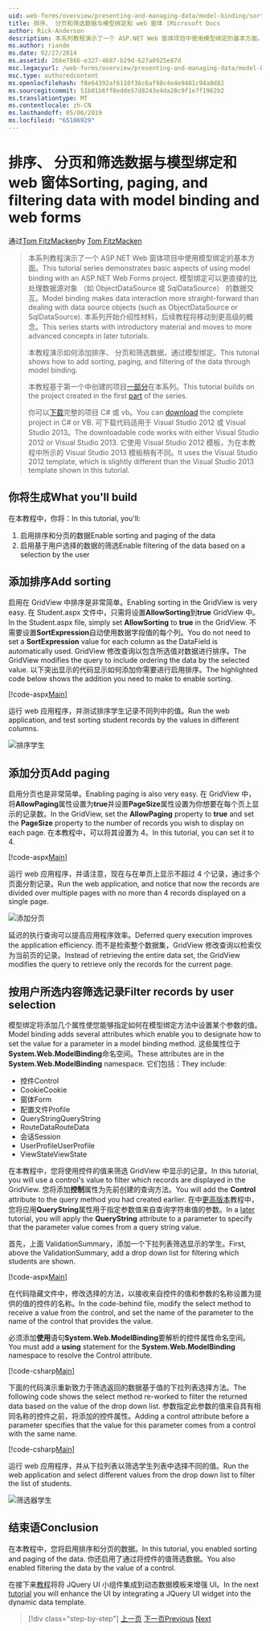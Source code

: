```yaml
---
uid: web-forms/overview/presenting-and-managing-data/model-binding/sorting-paging-and-filtering-data
title: 排序、 分页和筛选数据与模型绑定和 web 窗体 |Microsoft Docs
author: Rick-Anderson
description: 本系列教程演示了一个 ASP.NET Web 窗体项目中使用模型绑定的基本方面。 模型绑定使数据交互...更多直接-
ms.author: riande
ms.date: 02/27/2014
ms.assetid: 266e7866-e327-4687-b29d-627a0925e87d
msc.legacyurl: /web-forms/overview/presenting-and-managing-data/model-binding/sorting-paging-and-filtering-data
msc.type: authoredcontent
ms.openlocfilehash: f8e64392af6110f36c6af98c4e4e9481c94a0d82
ms.sourcegitcommit: 51b01b6ff8edde57d8243e4da28c9f1e7f1962b2
ms.translationtype: MT
ms.contentlocale: zh-CN
ms.lasthandoff: 05/06/2019
ms.locfileid: "65106929"
---
```

# <a name="sorting-paging-and-filtering-data-with-model-binding-and-web-forms"></a><span data-ttu-id="5a15e-104">排序、 分页和筛选数据与模型绑定和 web 窗体</span><span class="sxs-lookup"><span data-stu-id="5a15e-104">Sorting, paging, and filtering data with model binding and web forms</span></span>

<span data-ttu-id="5a15e-105">通过[Tom FitzMacken](https://github.com/tfitzmac)</span><span class="sxs-lookup"><span data-stu-id="5a15e-105">by [Tom FitzMacken](https://github.com/tfitzmac)</span></span>

> <span data-ttu-id="5a15e-106">本系列教程演示了一个 ASP.NET Web 窗体项目中使用模型绑定的基本方面。</span><span class="sxs-lookup"><span data-stu-id="5a15e-106">This tutorial series demonstrates basic aspects of using model binding with an ASP.NET Web Forms project.</span></span> <span data-ttu-id="5a15e-107">模型绑定可以更直接的比处理数据源对象 （如 ObjectDataSource 或 SqlDataSource） 的数据交互。</span><span class="sxs-lookup"><span data-stu-id="5a15e-107">Model binding makes data interaction more straight-forward than dealing with data source objects (such as ObjectDataSource or SqlDataSource).</span></span> <span data-ttu-id="5a15e-108">本系列开始介绍性材料，后续教程将移动到更高级的概念。</span><span class="sxs-lookup"><span data-stu-id="5a15e-108">This series starts with introductory material and moves to more advanced concepts in later tutorials.</span></span>
> 
> <span data-ttu-id="5a15e-109">本教程演示如何添加排序、 分页和筛选数据，通过模型绑定。</span><span class="sxs-lookup"><span data-stu-id="5a15e-109">This tutorial shows how to add sorting, paging, and filtering of the data through model binding.</span></span>
> 
> <span data-ttu-id="5a15e-110">本教程基于第一个中创建的项目[一部分](retrieving-data.md)在本系列。</span><span class="sxs-lookup"><span data-stu-id="5a15e-110">This tutorial builds on the project created in the first [part](retrieving-data.md) of the series.</span></span>
> 
> <span data-ttu-id="5a15e-111">你可以[下载](https://go.microsoft.com/fwlink/?LinkId=286116)完整的项目 C# 或 vb。</span><span class="sxs-lookup"><span data-stu-id="5a15e-111">You can [download](https://go.microsoft.com/fwlink/?LinkId=286116) the complete project in C# or VB.</span></span> <span data-ttu-id="5a15e-112">可下载代码适用于 Visual Studio 2012 或 Visual Studio 2013。</span><span class="sxs-lookup"><span data-stu-id="5a15e-112">The downloadable code works with either Visual Studio 2012 or Visual Studio 2013.</span></span> <span data-ttu-id="5a15e-113">它使用 Visual Studio 2012 模板，为在本教程中所示的 Visual Studio 2013 模板稍有不同。</span><span class="sxs-lookup"><span data-stu-id="5a15e-113">It uses the Visual Studio 2012 template, which is slightly different than the Visual Studio 2013 template shown in this tutorial.</span></span>

## <a name="what-youll-build"></a><span data-ttu-id="5a15e-114">你将生成</span><span class="sxs-lookup"><span data-stu-id="5a15e-114">What you'll build</span></span>

<span data-ttu-id="5a15e-115">在本教程中，你将：</span><span class="sxs-lookup"><span data-stu-id="5a15e-115">In this tutorial, you'll:</span></span>

1. <span data-ttu-id="5a15e-116">启用排序和分页的数据</span><span class="sxs-lookup"><span data-stu-id="5a15e-116">Enable sorting and paging of the data</span></span>
2. <span data-ttu-id="5a15e-117">启用基于用户选择的数据的筛选</span><span class="sxs-lookup"><span data-stu-id="5a15e-117">Enable filtering of the data based on a selection by the user</span></span>

## <a name="add-sorting"></a><span data-ttu-id="5a15e-118">添加排序</span><span class="sxs-lookup"><span data-stu-id="5a15e-118">Add sorting</span></span>

<span data-ttu-id="5a15e-119">启用在 GridView 中排序是非常简单。</span><span class="sxs-lookup"><span data-stu-id="5a15e-119">Enabling sorting in the GridView is very easy.</span></span> <span data-ttu-id="5a15e-120">在 Student.aspx 文件中，只需将设置**AllowSorting**到**true** GridView 中。</span><span class="sxs-lookup"><span data-stu-id="5a15e-120">In the Student.aspx file, simply set **AllowSorting** to **true** in the GridView.</span></span> <span data-ttu-id="5a15e-121">不需要设置**SortExpression**自动使用数据字段值的每个列。</span><span class="sxs-lookup"><span data-stu-id="5a15e-121">You do not need to set a **SortExpression** value for each column as the DataField is automatically used.</span></span> <span data-ttu-id="5a15e-122">GridView 修改查询以包含所选值对数据进行排序。</span><span class="sxs-lookup"><span data-stu-id="5a15e-122">The GridView modifies the query to include ordering the data by the selected value.</span></span> <span data-ttu-id="5a15e-123">以下突出显示的代码显示如何添加你需要进行启用排序。</span><span class="sxs-lookup"><span data-stu-id="5a15e-123">The highlighted code below shows the addition you need to make to enable sorting.</span></span>

[!code-aspx[Main](sorting-paging-and-filtering-data/samples/sample1.aspx?highlight=5)]

<span data-ttu-id="5a15e-124">运行 web 应用程序，并测试排序学生记录不同列中的值。</span><span class="sxs-lookup"><span data-stu-id="5a15e-124">Run the web application, and test sorting student records by the values in different columns.</span></span>

![排序学生](sorting-paging-and-filtering-data/_static/image2.png)

## <a name="add-paging"></a><span data-ttu-id="5a15e-126">添加分页</span><span class="sxs-lookup"><span data-stu-id="5a15e-126">Add paging</span></span>

<span data-ttu-id="5a15e-127">启用分页也是非常简单。</span><span class="sxs-lookup"><span data-stu-id="5a15e-127">Enabling paging is also very easy.</span></span> <span data-ttu-id="5a15e-128">在 GridView 中，将**AllowPaging**属性设置为**true**并设置**PageSize**属性设置为你想要在每个页上显示的记录数。</span><span class="sxs-lookup"><span data-stu-id="5a15e-128">In the GridView, set the **AllowPaging** property to **true** and set the **PageSize** property to the number of records you wish to display on each page.</span></span> <span data-ttu-id="5a15e-129">在本教程中，可以将其设置为 4。</span><span class="sxs-lookup"><span data-stu-id="5a15e-129">In this tutorial, you can set it to 4.</span></span>

[!code-aspx[Main](sorting-paging-and-filtering-data/samples/sample2.aspx?highlight=5)]

<span data-ttu-id="5a15e-130">运行 web 应用程序，并请注意，现在与在单页上显示不超过 4 个记录，通过多个页面分割记录。</span><span class="sxs-lookup"><span data-stu-id="5a15e-130">Run the web application, and notice that now the records are divided over multiple pages with no more than 4 records displayed on a single page.</span></span>

![添加分页](sorting-paging-and-filtering-data/_static/image4.png)

<span data-ttu-id="5a15e-132">延迟的执行查询可以提高应用程序效率。</span><span class="sxs-lookup"><span data-stu-id="5a15e-132">Deferred query execution improves the application efficiency.</span></span> <span data-ttu-id="5a15e-133">而不是检索整个数据集，GridView 修改查询以检索仅为当前页的记录。</span><span class="sxs-lookup"><span data-stu-id="5a15e-133">Instead of retrieving the entire data set, the GridView modifies the query to retrieve only the records for the current page.</span></span>

## <a name="filter-records-by-user-selection"></a><span data-ttu-id="5a15e-134">按用户所选内容筛选记录</span><span class="sxs-lookup"><span data-stu-id="5a15e-134">Filter records by user selection</span></span>

<span data-ttu-id="5a15e-135">模型绑定将添加几个属性使您能够指定如何在模型绑定方法中设置某个参数的值。</span><span class="sxs-lookup"><span data-stu-id="5a15e-135">Model binding adds several attributes which enable you to designate how to set the value for a parameter in a model binding method.</span></span> <span data-ttu-id="5a15e-136">这些属性位于**System.Web.ModelBinding**命名空间。</span><span class="sxs-lookup"><span data-stu-id="5a15e-136">These attributes are in the **System.Web.ModelBinding** namespace.</span></span> <span data-ttu-id="5a15e-137">它们包括：</span><span class="sxs-lookup"><span data-stu-id="5a15e-137">They include:</span></span>

- <span data-ttu-id="5a15e-138">控件</span><span class="sxs-lookup"><span data-stu-id="5a15e-138">Control</span></span>
- <span data-ttu-id="5a15e-139">Cookie</span><span class="sxs-lookup"><span data-stu-id="5a15e-139">Cookie</span></span>
- <span data-ttu-id="5a15e-140">窗体</span><span class="sxs-lookup"><span data-stu-id="5a15e-140">Form</span></span>
- <span data-ttu-id="5a15e-141">配置文件</span><span class="sxs-lookup"><span data-stu-id="5a15e-141">Profile</span></span>
- <span data-ttu-id="5a15e-142">QueryString</span><span class="sxs-lookup"><span data-stu-id="5a15e-142">QueryString</span></span>
- <span data-ttu-id="5a15e-143">RouteData</span><span class="sxs-lookup"><span data-stu-id="5a15e-143">RouteData</span></span>
- <span data-ttu-id="5a15e-144">会话</span><span class="sxs-lookup"><span data-stu-id="5a15e-144">Session</span></span>
- <span data-ttu-id="5a15e-145">UserProfile</span><span class="sxs-lookup"><span data-stu-id="5a15e-145">UserProfile</span></span>
- <span data-ttu-id="5a15e-146">ViewState</span><span class="sxs-lookup"><span data-stu-id="5a15e-146">ViewState</span></span>

<span data-ttu-id="5a15e-147">在本教程中，您将使用控件的值来筛选 GridView 中显示的记录。</span><span class="sxs-lookup"><span data-stu-id="5a15e-147">In this tutorial, you will use a control's value to filter which records are displayed in the GridView.</span></span> <span data-ttu-id="5a15e-148">您将添加**控制**属性为先前创建的查询方法。</span><span class="sxs-lookup"><span data-stu-id="5a15e-148">You will add the **Control** attribute to the query method you had created earlier.</span></span> <span data-ttu-id="5a15e-149">在中[更高版本](using-query-string-values-to-retrieve-data.md)教程中，您将应用**QueryString**属性用于指定参数值来自查询字符串值的参数。</span><span class="sxs-lookup"><span data-stu-id="5a15e-149">In a [later](using-query-string-values-to-retrieve-data.md) tutorial, you will apply the **QueryString** attribute to a parameter to specify that the parameter value comes from a query string value.</span></span>

<span data-ttu-id="5a15e-150">首先，上面 ValidationSummary，添加一个下拉列表筛选显示的学生。</span><span class="sxs-lookup"><span data-stu-id="5a15e-150">First, above the ValidationSummary, add a drop down list for filtering which students are shown.</span></span>

[!code-aspx[Main](sorting-paging-and-filtering-data/samples/sample3.aspx?highlight=3-11)]

<span data-ttu-id="5a15e-151">在代码隐藏文件中，修改选择的方法，以接收来自控件的值和参数的名称设置为提供的值的控件的名称。</span><span class="sxs-lookup"><span data-stu-id="5a15e-151">In the code-behind file, modify the select method to receive a value from the control, and set the name of the parameter to the name of the control that provides the value.</span></span>

<span data-ttu-id="5a15e-152">必须添加**使用**语句**System.Web.ModelBinding**要解析的控件属性命名空间。</span><span class="sxs-lookup"><span data-stu-id="5a15e-152">You must add a **using** statement for the **System.Web.ModelBinding** namespace to resolve the Control attribute.</span></span>

[!code-csharp[Main](sorting-paging-and-filtering-data/samples/sample4.cs)]

<span data-ttu-id="5a15e-153">下面的代码演示重新致力于筛选返回的数据基于值的下拉列表选择方法。</span><span class="sxs-lookup"><span data-stu-id="5a15e-153">The following code shows the select method re-worked to filter the returned data based on the value of the drop down list.</span></span> <span data-ttu-id="5a15e-154">参数指定此参数的值来自具有相同名称的控件之前，将添加的控件属性。</span><span class="sxs-lookup"><span data-stu-id="5a15e-154">Adding a control attribute before a parameter specifies that the value for this parameter comes from a control with the same name.</span></span>

[!code-csharp[Main](sorting-paging-and-filtering-data/samples/sample5.cs)]

<span data-ttu-id="5a15e-155">运行 web 应用程序，并从下拉列表以筛选学生列表中选择不同的值。</span><span class="sxs-lookup"><span data-stu-id="5a15e-155">Run the web application and select different values from the drop down list to filter the list of students.</span></span>

![筛选器学生](sorting-paging-and-filtering-data/_static/image6.png)

## <a name="conclusion"></a><span data-ttu-id="5a15e-157">结束语</span><span class="sxs-lookup"><span data-stu-id="5a15e-157">Conclusion</span></span>

<span data-ttu-id="5a15e-158">在本教程中，您将启用排序和分页的数据。</span><span class="sxs-lookup"><span data-stu-id="5a15e-158">In this tutorial, you enabled sorting and paging of the data.</span></span> <span data-ttu-id="5a15e-159">你还启用了通过将控件的值筛选数据。</span><span class="sxs-lookup"><span data-stu-id="5a15e-159">You also enabled filtering the data by the value of a control.</span></span>

<span data-ttu-id="5a15e-160">在接下来[教程](integrating-jquery-ui.md)将将 JQuery UI 小组件集成到动态数据模板来增强 UI。</span><span class="sxs-lookup"><span data-stu-id="5a15e-160">In the next [tutorial](integrating-jquery-ui.md) you will enhance the UI by integrating a JQuery UI widget into the dynamic data template.</span></span>

> [!div class="step-by-step"]
> <span data-ttu-id="5a15e-161">[上一页](updating-deleting-and-creating-data.md)
> [下一页](integrating-jquery-ui.md)</span><span class="sxs-lookup"><span data-stu-id="5a15e-161">[Previous](updating-deleting-and-creating-data.md)
[Next](integrating-jquery-ui.md)</span></span>
